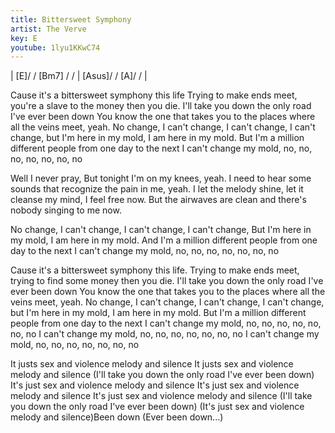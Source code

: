 ```yaml
---
title: Bittersweet Symphony
artist: The Verve
key: E
youtube: 1lyu1KKwC74
---
```

| [E]/ / [Bm7] / / | [Asus]/ / [A]/ / |

Cause it's a bittersweet symphony this life
Trying to make ends meet, you're a slave to the money then you die.
I'll take you down the only road I've ever been down
You know the one that takes you to the places where all the veins meet, yeah.
No change, I can't change, I can't change, I can't change,
but I'm here in my mold, I am here in my mold.
But I'm a million different people from one day to the next
I can't change my mold, no, no, no, no, no, no, no

Well I never pray,
But tonight I'm on my knees, yeah.
I need to hear some sounds that recognize the pain in me, yeah.
I let the melody shine, let it cleanse my mind, I feel free now.
But the airwaves are clean and there's nobody singing to me now.

No change, I can't change, I can't change, I can't change,
But I'm here in my mold, I am here in my mold.
And I'm a million different people from one day to the next
I can't change my mold, no, no, no, no, no, no, no

Cause it's a bittersweet symphony this life.
Trying to make ends meet, trying to find some money then you die.
I'll take you down the only road I've ever been down
You know the one that takes you to the places where all the veins meet, yeah.
No change, I can't change, I can't change, I can't change,
but I'm here in my mold, I am here in my mold.
But I'm a million different people from one day to the next
I can't change my mold, no, no, no, no, no, no, no
I can't change my mold, no, no, no, no, no, no, no
I can't change my mold, no, no, no, no, no, no, no

It justs sex and violence melody and silence
It justs sex and violence melody and silence (I'll take you down the only road I've ever been down)
It's just sex and violence melody and silence
It's just sex and violence melody and silence
It's just sex and violence melody and silence (I'll take you down the only road I've ever been down)
(It's just sex and violence melody and silence)Been down
(Ever been down...)